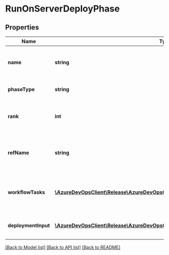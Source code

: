 # RunOnServerDeployPhase

## Properties
Name | Type | Description | Notes
------------ | ------------- | ------------- | -------------
**name** | **string** | Gets and sets the name of deploy phase. | [optional] 
**phaseType** | **string** | Indicates the deploy phase type. | [optional] 
**rank** | **int** | Gets and sets the rank of deploy phase. | [optional] 
**refName** | **string** | Gets and sets the reference name of deploy phase. | [optional] 
**workflowTasks** | [**\AzureDevOpsClient\Release\AzureDevOpsClient\Release\Model\WorkflowTask[]**](WorkflowTask.md) | Gets and sets the workflow tasks for the deploy phase. | [optional] 
**deploymentInput** | [**\AzureDevOpsClient\Release\AzureDevOpsClient\Release\Model\ServerDeploymentInput**](ServerDeploymentInput.md) | Gets and sets the agentless job input. | [optional] 

[[Back to Model list]](../README.md#documentation-for-models) [[Back to API list]](../README.md#documentation-for-api-endpoints) [[Back to README]](../README.md)


